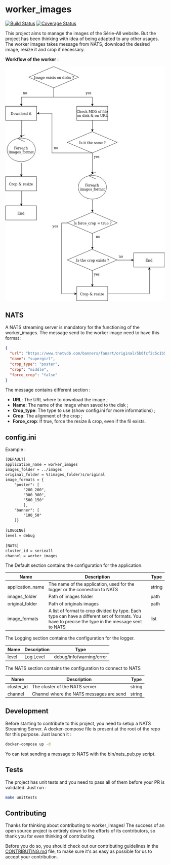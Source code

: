 # worker_images
[![Build Status](https://travis-ci.org/Youkoulayley/worker_images.svg?branch=master)](https://travis-ci.org/Youkoulayley/worker_images)
[![Coverage Status](https://coveralls.io/repos/github/Youkoulayley/worker_images/badge.svg?branch=master)](https://coveralls.io/github/Youkoulayley/worker_images?branch=master)

This project aims to manage the images of the Série-All website. But the project has been thinking with idea 
of being adapted to any other usages.
The worker images takes message from NATS, download the desired image, resize it and crop if necessary.

**Workflow of the worker** :

![Worflow](worflow/workflow.jpg)

## NATS
A NATS streaming server is mandatory for the functioning of the worker_images.
The message send to the worker image need to have this format : 

```json
{
  "url": "https://www.thetvdb.com/banners/fanart/original/5b0fcf2c5c1b5.jpg", 
  "name": "supergirl", 
  "crop_type": "poster", 
  "crop": "middle",
  "force_crop": "false"
}
```

The message contains different section :

* **URL**: The URL where to download the image ;
* **Name**: The name of the image when saved to the disk ;
* **Crop_type**: The type to use (show config.ini for more informations) ;
* **Crop**: The alignment of the crop ;
* **Force_crop**: If true, force the resize & crop, even if the fil exists.

## config.ini
Example : 

```
[DEFAULT]
application_name = worker_images
images_folder = ../images
original_folder = %(images_folder)s/original
image_formats = {
    "poster": [
        "200_200",
        "300_300",
        "500_150"
        ],
    "banner": [
        "100_50"
    ]}

[LOGGING]
level = debug

[NATS]
cluster_id = serieall
channel = worker_images
```

The Default section contains the configuration for the application.

|Name|Description|Type|
|----|-----------|----|
|application_name|The name of the application, used for the logger or the connection to NATS|string|
|images_folder|Path of images folder|path|
|original_folder|Path of originals images|path|
|image_formats|A list of format to crop divided by type. Each type can have a different set of formats. You have to precise the type in the message sent to NATS|list|

The Logging section contains the configuration for the logger.

|Name|Description|Type|
|----|-----------|----|
|level|Log Level|debug/info/warning/error|

The NATS section contains the configuration to connect to NATS

|Name|Description|Type|
|----|-----------|----|
|cluster_id|The cluster of the NATS server|string|
|channel|Channel where the NATS messages are send|string|

## Development
Before starting to contribute to this project, you need to setup a NATS Streaming Server. A docker-compose file is present at the root of the repo for this purpose.
Just launch it : 
```bash
docker-compose up -d
``` 

Yo can test sending a message to NATS with the bin/nats_pub.py script.

## Tests
The project has unit tests and you need to pass all of them before your PR is validated.
Just run :
```bash 
make unittests
```

## Contributing

Thanks for thinking about contributing to worker_images! The success of an open source project is entirely down to the efforts of its contributors, so thank you for even thinking of contributing.

Before you do so, you should check out our contributing guidelines in the [CONTRIBUTING.md](CONTRIBUTING.md) file, to make sure it's as easy as possible for us to accept your contribution.
